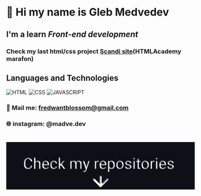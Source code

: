 # 👋 Hi my name is **Gleb Medvedev**

## I'm a learn _Front-end development_

### Сheck my last **html/css** project [Scandi site](https://helloelio.github.io/marafon-3.0/)(HTMLAcademy marafon)

## Languages and Technologies

![HTML](https://img.shields.io/badge/-HTML-brightgreen)
![CSS](https://img.shields.io/badge/-CSS-green)
![JAVASCRIPT](https://img.shields.io/badge/-JAVASCRIPT-yellowgreen)

### 📧 Mail me: fredwantblossom@gmail.com

### 🌐 instagram: @madve.dev

#

![alt](git-readme.png)
